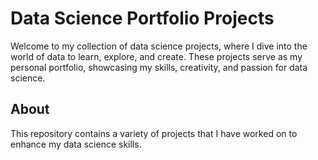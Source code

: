 # Data Science Portfolio Projects
Welcome to my collection of data science projects, where I dive into the world of data to learn, explore, and create. These projects serve as my personal portfolio, showcasing my skills, creativity, and passion for data science.

## About
This repository contains a variety of projects that I have worked on to enhance my data science skills. 